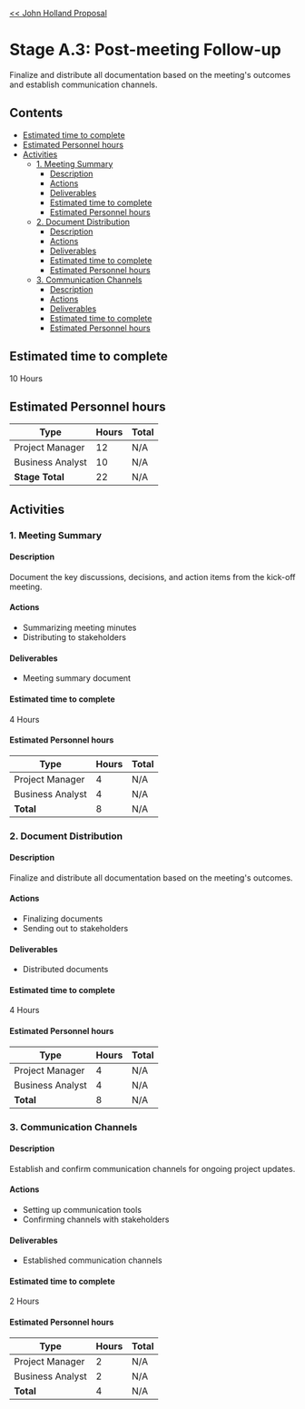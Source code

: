[<< John Holland Proposal](../../../proposal.md)

# Stage A.3: Post-meeting Follow-up

Finalize and distribute all documentation based on the meeting's outcomes and establish communication channels.

## <a name='Contents'></a>Contents
<!-- vscode-markdown-toc -->
* [Estimated time to complete](#Estimatedtimetocomplete)
* [Estimated Personnel hours](#EstimatedPersonnelhours)
* [Activities](#Activities)
	* [1. Meeting Summary](#MeetingSummary)
		* [Description](#Description)
		* [Actions](#Actions)
		* [Deliverables](#Deliverables)
		* [Estimated time to complete](#Estimatedtimetocomplete-1)
		* [Estimated Personnel hours](#EstimatedPersonnelhours-1)
	* [2. Document Distribution](#DocumentDistribution)
		* [Description](#Description-1)
		* [Actions](#Actions-1)
		* [Deliverables](#Deliverables-1)
		* [Estimated time to complete](#Estimatedtimetocomplete-1)
		* [Estimated Personnel hours](#EstimatedPersonnelhours-1)
	* [3. Communication Channels](#CommunicationChannels)
		* [Description](#Description-1)
		* [Actions](#Actions-1)
		* [Deliverables](#Deliverables-1)
		* [Estimated time to complete](#Estimatedtimetocomplete-1)
		* [Estimated Personnel hours](#EstimatedPersonnelhours-1)

<!-- vscode-markdown-toc-config
	numbering=false
	autoSave=false
	/vscode-markdown-toc-config -->
<!-- /vscode-markdown-toc -->

## <a name='Estimatedtimetocomplete'></a>Estimated time to complete

10 Hours

## <a name='EstimatedPersonnelhours'></a>Estimated Personnel hours

| Type             | Hours | Total    |
|------------------|-------|----------|
| Project Manager  | 12    | N/A      |
| Business Analyst | 10    | N/A      |
| **Stage Total**  | 22    | N/A      |

## <a name='Activities'></a>Activities

### <a name='MeetingSummary'></a>1. Meeting Summary

#### <a name='Description'></a>Description

Document the key discussions, decisions, and action items from the kick-off meeting.

#### <a name='Actions'></a>Actions

- Summarizing meeting minutes
- Distributing to stakeholders

#### <a name='Deliverables'></a>Deliverables

- Meeting summary document

#### <a name='Estimatedtimetocomplete-1'></a>Estimated time to complete

4 Hours

#### <a name='EstimatedPersonnelhours-1'></a>Estimated Personnel hours

| Type             | Hours | Total    |
|------------------|-------|----------|
| Project Manager  | 4     | N/A      |
| Business Analyst | 4     | N/A      |
| **Total**        | 8     | N/A      |

### <a name='DocumentDistribution'></a>2. Document Distribution

#### <a name='Description-1'></a>Description

Finalize and distribute all documentation based on the meeting's outcomes.

#### <a name='Actions-1'></a>Actions

- Finalizing documents
- Sending out to stakeholders

#### <a name='Deliverables-1'></a>Deliverables

- Distributed documents

#### <a name='Estimatedtimetocomplete-1'></a>Estimated time to complete

4 Hours

#### <a name='EstimatedPersonnelhours-1'></a>Estimated Personnel hours

| Type             | Hours | Total    |
|------------------|-------|----------|
| Project Manager  | 4     | N/A      |
| Business Analyst | 4     | N/A      |
| **Total**        | 8     | N/A      |

### <a name='CommunicationChannels'></a>3. Communication Channels

#### <a name='Description-1'></a>Description

Establish and confirm communication channels for ongoing project updates.

#### <a name='Actions-1'></a>Actions

- Setting up communication tools
- Confirming channels with stakeholders

#### <a name='Deliverables-1'></a>Deliverables

- Established communication channels

#### <a name='Estimatedtimetocomplete-1'></a>Estimated time to complete

2 Hours

#### <a name='EstimatedPersonnelhours-1'></a>Estimated Personnel hours

| Type             | Hours | Total    |
|------------------|-------|----------|
| Project Manager  | 2     | N/A      |
| Business Analyst | 2     | N/A      |
| **Total**        | 4     | N/A      |
